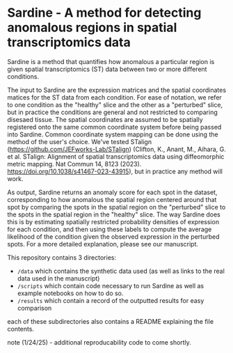 # Sardine - A method for detecting anomalous regions in spatial transcriptomics data 

Sardine is a method that quantifies how anomalous a particular region is given spatial transcriptomics (ST) data between two or more different conditions. 

The input to Sardine are the expression matrices and the spatial coordinates matices for the ST data from each condition. For ease of notation, we refer to one condition as the "healthy" slice and the other as a "perturbed" slice, but in practice the conditions are general and not restricted to comparing disesaed tissue. The spatial coordinates are assumed to be spatially registered onto the same common coordinate system before being passed into Sardine. Common coordinate system mapping can be done using the method of the user's choice. We've tested STalign (https://github.com/JEFworks-Lab/STalign) (Clifton, K., Anant, M., Aihara, G. et al. STalign: Alignment of spatial transcriptomics data using diffeomorphic metric mapping. Nat Commun 14, 8123 (2023). https://doi.org/10.1038/s41467-023-43915), but in practice any method will work. 

As output, Sardine returns an anomaly score for each spot in the dataset, corresponding to how anomalous the spatial region centered around that spot by comparing the spots in the spatial region on the "perturbed" slice to the spots in the spatial region in the "healthy" slice. The way Sardine does this is by estimating spatially restricted probability densities of expression for each condition, and then using these labels to compute the average likelihood of the condition given the observed expression in the perturbed spots. For a more detailed explanation, please see our manuscript. 

This repository contains 3 directories:
- `/data` which contains the synthetic data used (as well as links to the real data used in the manuscript)
- `/scripts` which contain code necessary to run Sardine as well as example notebooks on how to do so.
- `/results` which contain a record of the outputted results for easy comparison

each of these subdirectories also contains a README explaining the file contents.

note (1/24/25) - additional reproducability code to come shortly.
